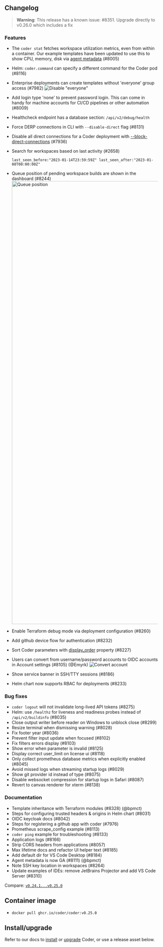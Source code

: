 ## Changelog

> **Warning**: This release has a known issue: #8351. Upgrade directly to
> v0.26.0 which includes a fix

### Features

- The `coder stat` fetches workspace utilization metrics, even from within a
  container. Our example templates have been updated to use this to show CPU,
  memory, disk via
  [agent metadata](https://coder.com/docs/templates/agent-metadata)
  (#8005)
- Helm: `coder.command` can specify a different command for the Coder pod
  (#8116)
- Enterprise deployments can create templates without 'everyone' group access
  (#7982)
  ![Disable "everyone"](https://github.com/coder/coder/assets/22407953/1c31cb9b-be5c-4bef-abee-324856734215)
- Add login type 'none' to prevent password login. This can come in handy for
  machine accounts for CI/CD pipelines or other automation (#8009)
- Healthcheck endpoint has a database section: `/api/v2/debug/health`
- Force DERP connections in CLI with `--disable-direct` flag (#8131)
- Disable all direct connections for a Coder deployment with
  [--block-direct-connections](https://coder.com/docs/cli/server#--block-direct-connections)
  (#7936)
- Search for workspaces based on last activity (#2658)

  ```text
  last_seen_before:"2023-01-14T23:59:59Z" last_seen_after:"2023-01-08T00:00:00Z"
  ```

- Queue position of pending workspace builds are shown in the dashboard (#8244)
  <img width="1449" alt="Queue position" src="https://github.com/coder/coder/assets/22407953/44515a19-ddfb-4431-8c2a-203487c4efe8">
- Enable Terraform debug mode via deployment configuration (#8260)
- Add github device flow for authentication (#8232)
- Sort Coder parameters with
  [display_order](https://registry.terraform.io/providers/coder/coder/latest/docs/data-sources/parameter)
  property (#8227)
- Users can convert from username/password accounts to OIDC accounts in Account
  settings (#8105) (@Emyrk)
  ![Convert account](https://github.com/coder/coder/assets/22407953/6ea28c1c-53d7-4eb5-8113-9a066739820c)
- Show service banner in SSH/TTY sessions (#8186)
- Helm chart now supports RBAC for deployments (#8233)

### Bug fixes

- `coder logout` will not invalidate long-lived API tokens (#8275)
- Helm: use `/healthz` for liveness and readiness probes instead of
  `/api/v2/buildinfo` (#8035)
- Close output writer before reader on Windows to unblock close (#8299)
- Resize terminal when dismissing warning (#8028)
- Fix footer year (#8036)
- Prevent filter input update when focused (#8102)
- Fix filters errors display (#8103)
- Show error when parameter is invalid (#8125)
- Display correct user_limit on license ui (#8118)
- Only collect prometheus database metrics when explicitly enabled (#8045)
- Avoid missed logs when streaming startup logs (#8029)
- Show git provider id instead of type (#8075)
- Disable websocket compression for startup logs in Safari (#8087)
- Revert to canvas renderer for xterm (#8138)

### Documentation

- Template inheritance with Terraform modules (#8328) (@bpmct)
- Steps for configuring trusted headers & origins in Helm chart (#8031)
- OIDC keycloak docs (#8042)
- Steps for registering a github app with coder (#7976)
- Prometheus scrape_config example (#8113)
- `coder ping` example for troubleshooting (#8133)
- Application logs (#8166)
- Strip CORS headers from applications (#8057)
- Max lifetime docs and refactor UI helper text (#8185)
- Add default dir for VS Code Desktop (#8184)
- Agent metadata is now GA (#8111) (@bpmct)
- Note SSH key location in workspaces (#8264)
- Update examples of IDEs: remove JetBrains Projector and add VS Code Server
  (#8310)

Compare:
[`v0.24.1...v0.25.0`](https://github.com/coder/coder/compare/v0.24.1...v0.25.0)

## Container image

- `docker pull ghcr.io/coder/coder:v0.25.0`

## Install/upgrade

Refer to our docs to [install](https://coder.com/docs/install) or
[upgrade](https://coder.com/docs/admin/upgrade) Coder, or use a
release asset below.
